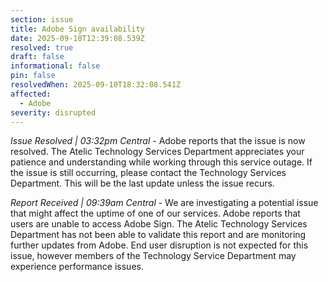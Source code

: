 ```yaml
---
section: issue
title: Adobe Sign availability
date: 2025-09-10T12:39:08.539Z
resolved: true
draft: false
informational: false
pin: false
resolvedWhen: 2025-09-10T18:32:08.541Z
affected:
  - Adobe
severity: disrupted
---
```

*Issue Resolved | 03:32pm Central* - Adobe reports that the issue is now resolved. The Atelic Technology Services Department appreciates your patience and understanding while working through this service outage. If the issue is still occurring, please contact the Technology Services Department. This will be the last update unless the issue recurs.

*Report Received | 09:39am Central* - We are investigating a potential issue that might affect the uptime of one of our services. Adobe reports that users are unable to access Adobe Sign. The Atelic Technology Services Department has not been able to validate this report and are monitoring further updates from Adobe. End user disruption is not expected for this issue, however members of the Technology Service Department may experience performance issues.